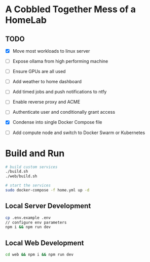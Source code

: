 # A Cobbled Together Mess of a HomeLab

## TODO 

- [x] Move most workloads to linux server
- [ ] Expose ollama from high performing machine
- [ ] Ensure GPUs are all used
- [ ] Add weather to home dashboard
- [ ] Add timed jobs and push notifications to ntfy
- [ ] Enable reverse proxy and ACME
- [ ] Authenticate user and conditionally grant access
- [x] Condense into single Docker Compose file
- [ ] Add compute node and switch to Docker Swarm or Kubernetes


# Build and Run

```bash
# build custom services
./build.sh
./web/build.sh

# start the services
sudo docker-compose -f home.yml up -d
```


## Local Server Development
```bash
cp .env.example .env
// configure env parameters
npm i && npm run dev
```

## Local Web Development
```bash
cd web && npm i && npm run dev
```